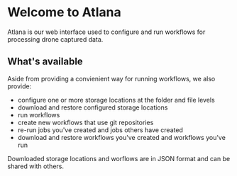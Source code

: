 # Welcome to Atlana

Atlana is our web interface used to configure and run workflows for processing drone captured data.

## What's available
Aside from providing a convienient way for running workflows, we also provide:
- configure one or more storage locations at the folder and file levels
- download and restore configured storage locations
- run workflows
- create new workflows that use git repositories
- re-run jobs you've created and jobs others have created
- download and restore workflows you've created and workflows you've run

Downloaded storage locations and worflows are in JSON format and can be shared with others.
